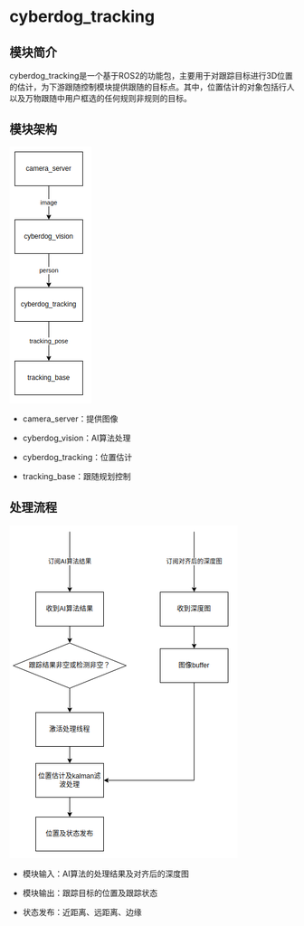 # cyberdog_tracking

## 模块简介

cyberdog_tracking是一个基于ROS2的功能包，主要用于对跟踪目标进行3D位置的估计，为下游跟随控制模块提供跟随的目标点。其中，位置估计的对象包括行人以及万物跟随中用户框选的任何规则非规则的目标。

## 模块架构

![](./image/cyberdog_tracking/tracking_arch.png)

- camera_server：提供图像

- cyberdog_vision：AI算法处理

- cyberdog_tracking：位置估计

- tracking_base：跟随规划控制

## 处理流程

![](./image/cyberdog_tracking/tracking_workflow_cn.png)



- 模块输入：AI算法的处理结果及对齐后的深度图

- 模块输出：跟踪目标的位置及跟踪状态

- 状态发布：近距离、远距离、边缘
